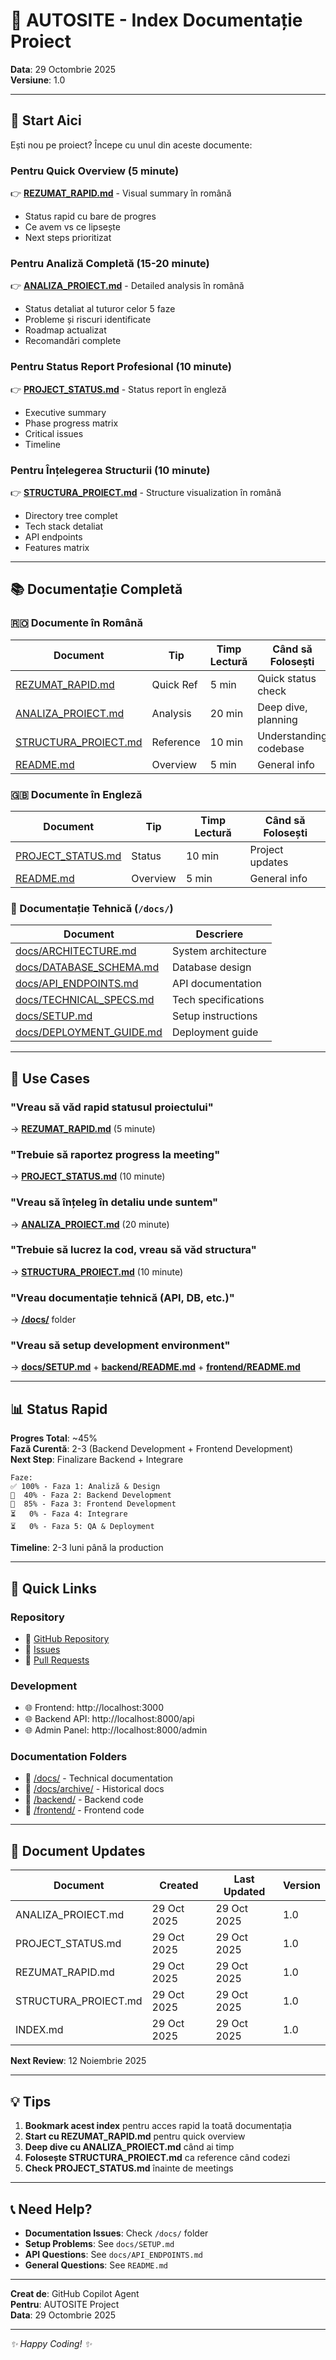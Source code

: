 # 📖 AUTOSITE - Index Documentație Proiect

**Data**: 29 Octombrie 2025  
**Versiune**: 1.0

---

## 🎯 Start Aici

Ești nou pe proiect? Începe cu unul din aceste documente:

### Pentru Quick Overview (5 minute)
👉 **[REZUMAT_RAPID.md](./REZUMAT_RAPID.md)** - Visual summary în română  
- Status rapid cu bare de progres
- Ce avem vs ce lipsește
- Next steps prioritizat

### Pentru Analiză Completă (15-20 minute)
👉 **[ANALIZA_PROIECT.md](./ANALIZA_PROIECT.md)** - Detailed analysis în română  
- Status detaliat al tuturor celor 5 faze
- Probleme și riscuri identificate
- Roadmap actualizat
- Recomandări complete

### Pentru Status Report Profesional (10 minute)
👉 **[PROJECT_STATUS.md](./PROJECT_STATUS.md)** - Status report în engleză  
- Executive summary
- Phase progress matrix
- Critical issues
- Timeline

### Pentru Înțelegerea Structurii (10 minute)
👉 **[STRUCTURA_PROIECT.md](./STRUCTURA_PROIECT.md)** - Structure visualization în română  
- Directory tree complet
- Tech stack detaliat
- API endpoints
- Features matrix

---

## 📚 Documentație Completă

### 🇷🇴 Documente în Română

| Document | Tip | Timp Lectură | Când să Folosești |
|----------|-----|--------------|-------------------|
| [REZUMAT_RAPID.md](./REZUMAT_RAPID.md) | Quick Ref | 5 min | Quick status check |
| [ANALIZA_PROIECT.md](./ANALIZA_PROIECT.md) | Analysis | 20 min | Deep dive, planning |
| [STRUCTURA_PROIECT.md](./STRUCTURA_PROIECT.md) | Reference | 10 min | Understanding codebase |
| [README.md](./README.md) | Overview | 5 min | General info |

### 🇬🇧 Documente în Engleză

| Document | Tip | Timp Lectură | Când să Folosești |
|----------|-----|--------------|-------------------|
| [PROJECT_STATUS.md](./PROJECT_STATUS.md) | Status | 10 min | Project updates |
| [README.md](./README.md) | Overview | 5 min | General info |

### 📁 Documentație Tehnică (`/docs/`)

| Document | Descriere |
|----------|-----------|
| [docs/ARCHITECTURE.md](./docs/ARCHITECTURE.md) | System architecture |
| [docs/DATABASE_SCHEMA.md](./docs/DATABASE_SCHEMA.md) | Database design |
| [docs/API_ENDPOINTS.md](./docs/API_ENDPOINTS.md) | API documentation |
| [docs/TECHNICAL_SPECS.md](./docs/TECHNICAL_SPECS.md) | Tech specifications |
| [docs/SETUP.md](./docs/SETUP.md) | Setup instructions |
| [docs/DEPLOYMENT_GUIDE.md](./docs/DEPLOYMENT_GUIDE.md) | Deployment guide |

---

## 🎯 Use Cases

### "Vreau să văd rapid statusul proiectului"
→ **[REZUMAT_RAPID.md](./REZUMAT_RAPID.md)** (5 minute)

### "Trebuie să raportez progress la meeting"
→ **[PROJECT_STATUS.md](./PROJECT_STATUS.md)** (10 minute)

### "Vreau să înțeleg în detaliu unde suntem"
→ **[ANALIZA_PROIECT.md](./ANALIZA_PROIECT.md)** (20 minute)

### "Trebuie să lucrez la cod, vreau să văd structura"
→ **[STRUCTURA_PROIECT.md](./STRUCTURA_PROIECT.md)** (10 minute)

### "Vreau documentație tehnică (API, DB, etc.)"
→ **[/docs/](./docs/)** folder

### "Vreau să setup development environment"
→ **[docs/SETUP.md](./docs/SETUP.md)** + **[backend/README.md](./backend/README.md)** + **[frontend/README.md](./frontend/README.md)**

---

## 📊 Status Rapid

**Progres Total**: ~45%  
**Fază Curentă**: 2-3 (Backend Development + Frontend Development)  
**Next Step**: Finalizare Backend + Integrare

```
Faze:
✅ 100% - Faza 1: Analiză & Design
🔨  40% - Faza 2: Backend Development
🔨  85% - Faza 3: Frontend Development
⏳   0% - Faza 4: Integrare
⏳   0% - Faza 5: QA & Deployment
```

**Timeline**: 2-3 luni până la production

---

## 🚀 Quick Links

### Repository
- 🔗 [GitHub Repository](https://github.com/anemettemadsen33/AUTOSITE)
- 🔗 [Issues](https://github.com/anemettemadsen33/AUTOSITE/issues)
- 🔗 [Pull Requests](https://github.com/anemettemadsen33/AUTOSITE/pulls)

### Development
- 🌐 Frontend: http://localhost:3000
- 🌐 Backend API: http://localhost:8000/api
- 🌐 Admin Panel: http://localhost:8000/admin

### Documentation Folders
- 📁 [/docs/](./docs/) - Technical documentation
- 📁 [/docs/archive/](./docs/archive/) - Historical docs
- 📁 [/backend/](./backend/) - Backend code
- 📁 [/frontend/](./frontend/) - Frontend code

---

## 🔄 Document Updates

| Document | Created | Last Updated | Version |
|----------|---------|--------------|---------|
| ANALIZA_PROIECT.md | 29 Oct 2025 | 29 Oct 2025 | 1.0 |
| PROJECT_STATUS.md | 29 Oct 2025 | 29 Oct 2025 | 1.0 |
| REZUMAT_RAPID.md | 29 Oct 2025 | 29 Oct 2025 | 1.0 |
| STRUCTURA_PROIECT.md | 29 Oct 2025 | 29 Oct 2025 | 1.0 |
| INDEX.md | 29 Oct 2025 | 29 Oct 2025 | 1.0 |

**Next Review**: 12 Noiembrie 2025

---

## 💡 Tips

1. **Bookmark acest index** pentru acces rapid la toată documentația
2. **Start cu REZUMAT_RAPID.md** pentru quick overview
3. **Deep dive cu ANALIZA_PROIECT.md** când ai timp
4. **Folosește STRUCTURA_PROIECT.md** ca reference când codezi
5. **Check PROJECT_STATUS.md** înainte de meetings

---

## 📞 Need Help?

- **Documentation Issues**: Check `/docs/` folder
- **Setup Problems**: See `docs/SETUP.md`
- **API Questions**: See `docs/API_ENDPOINTS.md`
- **General Questions**: See `README.md`

---

**Creat de**: GitHub Copilot Agent  
**Pentru**: AUTOSITE Project  
**Data**: 29 Octombrie 2025

---

*✨ Happy Coding! ✨*
